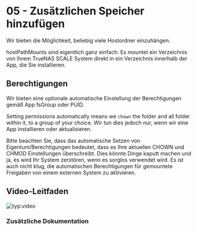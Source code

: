 # 05 - Zusätzlichen Speicher hinzufügen

Wir bieten die Möglichkeit, beliebig viele Hostordner einzuhängen.

hostPathMounts sind eigentlich ganz einfach: Es mountet ein Verzeichnis von Ihrem TrueNAS SCALE System direkt in ein Verzeichnis innerhalb der App, die Sie installieren.

## Berechtigungen

Wir bieten eine optionale automatische Einstellung der Berechtigungen gemäß App fsGroup oder PUID.

Setting permissions automatically means we `chown` the folder and all folder within it, to a group of your choice. Wir tun dies jedoch nur, wenn wir eine App installieren oder aktualisieren.

Bitte beachten Sie, dass das automatische Setzen von Eigentum/Berechtigungen bedeutet, dass es Ihre aktuellen CHOWN und CHMOD Einstellungen überschreibt. Dies könnte Dinge kaputt machen und ja, es wird Ihr System zerstören, wenn es sorglos verwendet wird. Es ist auch nicht klug, die automatischen Berechtigungen für gemountete Freigaben von einem externen System zu aktivieren.

## Video-Leitfaden

![typ:video](https://www.youtube.com/embed/aktv1r-KRI0)

### Zusätzliche Dokumentation
